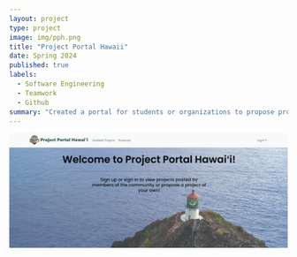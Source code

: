 ```yaml
---
layout: project
type: project
image: img/pph.png
title: "Project Portal Hawaii"
date: Spring 2024
published: true
labels:
  - Software Engineering
  - Teamwork
  - Github
summary: "Created a portal for students or organizations to propose projects, have those projects reviewed, approved, and showcased."
---
```


<img class="img-fluid" src="../img/Screenshot_pph_landing.png">

